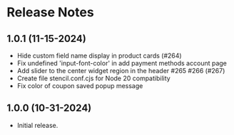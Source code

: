 # Release Notes

## 1.0.1 (11-15-2024)
- Hide custom field name display in product cards (#264)
- Fix undefined 'input-font-color' in add payment methods account page
- Add slider to the center widget region in the header #265 #266 (#267)
- Create file stencil.conf.cjs for Node 20 compatibility
- Fix color of coupon saved popup message

## 1.0.0 (10-31-2024)
- Initial release.


